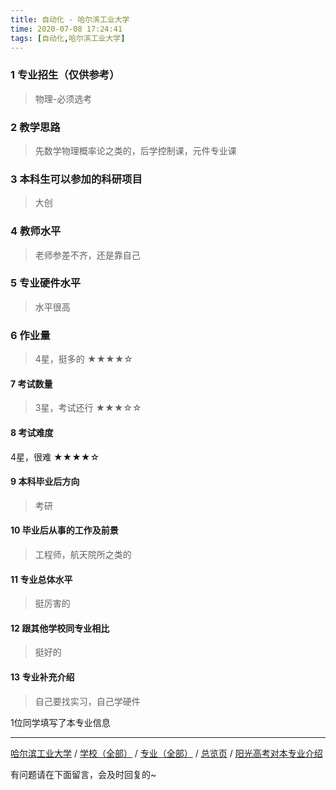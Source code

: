 ```yaml
---
title: 自动化 - 哈尔滨工业大学
time: 2020-07-08 17:24:41
tags: [自动化,哈尔滨工业大学]
---
```

### 1 专业招生（仅供参考）  
> 物理-必须选考


### 2 教学思路
> 先数学物理概率论之类的，后学控制课，元件专业课


### 3 本科生可以参加的科研项目
>  大创


### 4 教师水平
> 老师参差不齐，还是靠自己


### 5 专业硬件水平
> 水平很高


### 6 作业量
>4星，挺多的
★★★★☆



#### 7 考试数量
>3星，考试还行
★★★☆☆


#### 8 考试难度
> 
4星，很难
★★★★☆



#### 9 本科毕业后方向
> 考研


#### 10 毕业后从事的工作及前景
> 工程师，航天院所之类的


#### 11 专业总体水平
> 挺厉害的


#### 12 跟其他学校同专业相比
> 挺好的


#### 13 专业补充介绍
> 自己要找实习，自己学硬件

1位同学填写了本专业信息
***
[哈尔滨工业大学](http://www.jianshu.com/p/304b1017803e) / [学校（全部）](http://www.jianshu.com/p/3efa6bcca419) / [专业（全部）](http://www.jianshu.com/p/2d4c6d3552c2) / [总览页](http://www.jianshu.com/p/445daeb4fa00) / [阳光高考对本专业介绍](http://gaokao.chsi.com.cn/sch/zyk/view.do?schId=73395172&specId=73384324)


有问题请在下面留言，会及时回复的~